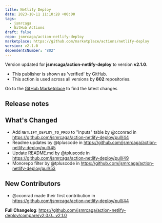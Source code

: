 ```yaml
---
title: Netlify Deploy
date: 2023-10-11 11:10:28 +00:00
tags:
  - jsmrcaga
  - GitHub Actions
draft: false
repo: jsmrcaga/action-netlify-deploy
marketplace: https://github.com/marketplace/actions/netlify-deploy
version: v2.1.0
dependentsNumber: "802"
---
```



Version updated for **jsmrcaga/action-netlify-deploy** to version **v2.1.0**.
- This publisher is shown as 'verified' by GitHub.
- This action is used across all versions by **802** repositories.

Go to the [GitHub Marketplace](https://github.com/marketplace/actions/netlify-deploy) to find the latest changes.

## Release notes

## What's Changed
* Add `NETLIFY_DEPLOY_TO_PROD` to "Inputs" table by @cconrad in https://github.com/jsmrcaga/action-netlify-deploy/pull/44
* Readme updates by @tpluscode in https://github.com/jsmrcaga/action-netlify-deploy/pull/45
* Update README.md by @tpluscode in https://github.com/jsmrcaga/action-netlify-deploy/pull/49
* Monorepo filter by @tpluscode in https://github.com/jsmrcaga/action-netlify-deploy/pull/53

## New Contributors
* @cconrad made their first contribution in https://github.com/jsmrcaga/action-netlify-deploy/pull/44

**Full Changelog**: https://github.com/jsmrcaga/action-netlify-deploy/compare/v2.0.0...v2.1.0
